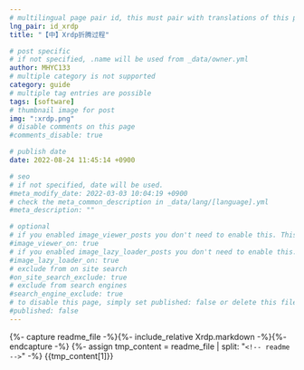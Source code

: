 ```yaml
---
# multilingual page pair id, this must pair with translations of this page. (This name must be unique)
lng_pair: id_xrdp
title: "【中】Xrdp折腾过程"

# post specific
# if not specified, .name will be used from _data/owner.yml
author: MHYC133
# multiple category is not supported
category: guide
# multiple tag entries are possible
tags: [software]
# thumbnail image for post
img: ":xrdp.png"
# disable comments on this page
#comments_disable: true

# publish date
date: 2022-08-24 11:45:14 +0900

# seo
# if not specified, date will be used.
#meta_modify_date: 2022-03-03 10:04:19 +0900
# check the meta_common_description in _data/lang/[language].yml
#meta_description: ""

# optional
# if you enabled image_viewer_posts you don't need to enable this. This is only if image_viewer_posts = false
#image_viewer_on: true
# if you enabled image_lazy_loader_posts you don't need to enable this. This is only if image_lazy_loader_posts = false
#image_lazy_loader_on: true
# exclude from on site search
#on_site_search_exclude: true
# exclude from search engines
#search_engine_exclude: true
# to disable this page, simply set published: false or delete this file
#published: false
---
```

{%- capture readme_file -%}{%- include_relative Xrdp.markdown -%}{%- endcapture -%}
{%- assign tmp_content = readme_file | split: "`<!-- readme -->`" -%}
{{tmp_content[1]}}
